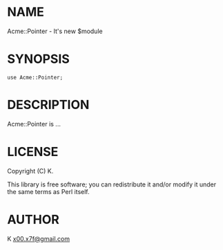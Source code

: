 # NAME

Acme::Pointer - It's new $module

# SYNOPSIS

    use Acme::Pointer;

# DESCRIPTION

Acme::Pointer is ...

# LICENSE

Copyright (C) K.

This library is free software; you can redistribute it and/or modify
it under the same terms as Perl itself.

# AUTHOR

K <x00.x7f@gmail.com>
